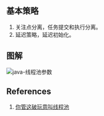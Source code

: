 

## 基本策略

1. 关注点分离，任务提交和执行分离。
2. 延迟策略，延迟初始化。

## 图解

![java-线程池参数](https://raw.githubusercontent.com/stardustman/pictures/main/img/java-thread-pool-params.drawio.svg)


## References

1. [你管这破玩意叫线程池](https://mp.weixin.qq.com/s/OKTW_mZnNJcRBrIFHONR3g)

